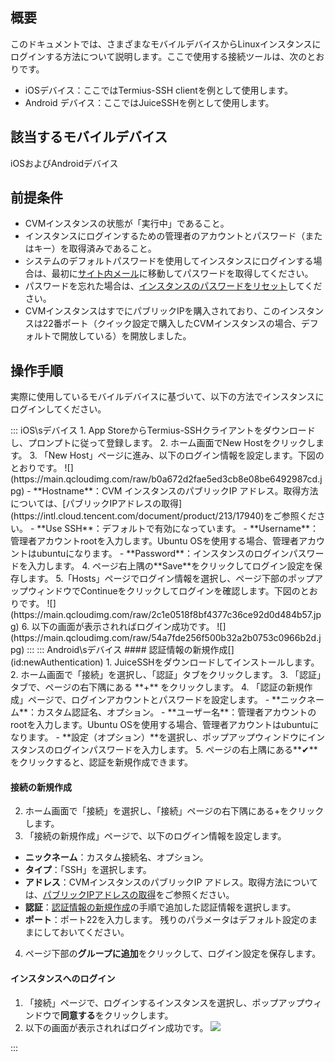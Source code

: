 ## 概要
このドキュメントでは、さまざまなモバイルデバイスからLinuxインスタンスにログインする方法について説明します。ここで使用する接続ツールは、次のとおりです。
 - iOSデバイス：ここではTermius-SSH clientを例として使用します。
 - Android デバイス：ここではJuiceSSHを例として使用します。

## 該当するモバイルデバイス
iOSおよびAndroidデバイス

## 前提条件
- CVMインスタンスの状態が「実行中」であること。
- インスタンスにログインするための管理者のアカウントとパスワード（またはキー）を取得済みであること。
 - システムのデフォルトパスワードを使用してインスタンスにログインする場合は、最初に[サイト内メール](https://console.cloud.tencent.com/message)に移動してパスワードを取得してください。
 - パスワードを忘れた場合は、[インスタンスのパスワードをリセット](https://intl.cloud.tencent.com/document/product/213/16566)してください。
- CVMインスタンスはすでにパブリックIPを購入されており、このインスタンスは22番ポート（クイック設定で購入したCVMインスタンスの場合、デフォルトで開放している）を開放しました。

## 操作手順
実際に使用しているモバイルデバイスに基づいて、以下の方法でインスタンスにログインしてください。

<dx-tabs>
::: iOS\sデバイス
1. App StoreからTermius-SSHクライアントをダウンロードし、プロンプトに従って登録します。
2. ホーム画面でNew Hostをクリックします。
3. 「New Host」ページに進み、以下のログイン情報を設定します。下図のとおりです。
![](https://main.qcloudimg.com/raw/b0a672d2fae5ed3cb8e08be6492987cd.jpg)
 - **Hostname**：CVM インスタンスのパブリックIP アドレス。取得方法については、[パブリックIPアドレスの取得](https://intl.cloud.tencent.com/document/product/213/17940)をご参照ください。
 - **Use SSH**：デフォルトで有効になっています。
 - **Username**：管理者アカウントrootを入力します。Ubuntu OSを使用する場合、管理者アカウントはubuntuになります。
 - **Password**：インスタンスのログインパスワードを入力します。
4. ページ右上隅の**Save**をクリックしてログイン設定を保存します。
5.「Hosts」ページでログイン情報を選択し、ページ下部のポップアップウィンドウでContinueをクリックしてログインを確認します。下図のとおりです。
![](https://main.qcloudimg.com/raw/2c1e0518f8bf4377c36ce92d0d484b57.jpg)
6. 以下の画面が表示されればログイン成功です。
![](https://main.qcloudimg.com/raw/54a7fde256f500b32a2b0753c0966b2d.jpg)
:::
::: Android\sデバイス
#### 認証情報の新規作成[](id:newAuthentication)
1. JuiceSSHをダウンロードしてインストールします。
2. ホーム画面で「接続」を選択し、「認証」タブをクリックします。
3. 「認証」タブで、ページの右下隅にある **+** をクリックします。
4. 「認証の新規作成」ページで、ログインアカウントとパスワードを設定します。
 - **ニックネーム**：カスタム認証名、オプション。
 - **ユーザー名**：管理者アカウントのrootを入力します。Ubuntu OSを使用する場合、管理者アカウントはubuntuになります。
 - **設定（オプション）**を選択し、ポップアップウィンドウにインスタンスのログインパスワードを入力します。
5. ページの右上隅にある**✔**をクリックすると、認証を新規作成できます。

#### 接続の新規作成
2. ホーム画面で「接続」を選択し、「接続」ページの右下隅にある+をクリックします。
3. 「接続の新規作成」ページで、以下のログイン情報を設定します。
 - **ニックネーム**：カスタム接続名、オプション。
 - **タイプ**：「SSH」を選択します。
 - **アドレス**：CVMインスタンスのパブリックIP アドレス。取得方法については、[パブリックIPアドレスの取得](https://intl.cloud.tencent.com/document/product/213/17940)をご参照ください。
 - **認証**：[認証情報の新規作成](#newAuthentication)の手順で追加した認証情報を選択します。
 - **ポート**：ポート22を入力します。
 残りのパラメータはデフォルト設定のままにしておいてください。
4. ページ下部の**グループに追加**をクリックして、ログイン設定を保存します。

#### インスタンスへのログイン
1. 「接続」ページで、ログインするインスタンスを選択し、ポップアップウィンドウで**同意する**をクリックします。
2. 以下の画面が表示されればログイン成功です。
  ![](https://main.qcloudimg.com/raw/a07b70fa518c0d474073515147487264.jpg)

:::
</dx-tabs>

